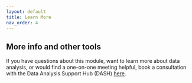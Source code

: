 ```yaml
---
layout: default
title: Learn More
nav_order: 4
---
```


## More info and other tools

If you have questions about this module, want to learn more about data analysis, or would find a one-on-one meeting helpful, book a consultation with the Data Analysis Support Hub (DASH) [here](https://library.mcmaster.ca/services/dash). 
